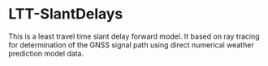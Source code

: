 # LTT-SlantDelays
This is a least travel time slant delay forward model. It based on ray tracing for determination of the GNSS signal path using direct numerical weather prediction model data.

